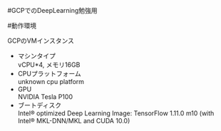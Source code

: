 #GCPでのDeepLearning勉強用

#動作環境

GCPのVMインスタンス

- マシンタイプ  
	vCPU*4, メモリ16GB
- CPUプラットフォーム  
	unknown cpu platform
- GPU  
	NVIDIA Tesla P100
- ブートディスク  
	Intel® optimized Deep Learning Image: TensorFlow 1.11.0 m10 (with Intel® MKL-DNN/MKL and CUDA 10.0)
